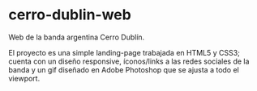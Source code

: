 # cerro-dublin-web

Web de la banda argentina Cerro Dublín.

El proyecto es una simple landing-page trabajada en HTML5 y CSS3; cuenta con un diseño responsive, íconos/links a las redes sociales de la banda y un gif diseñado en Adobe Photoshop que se ajusta a todo el viewport.
